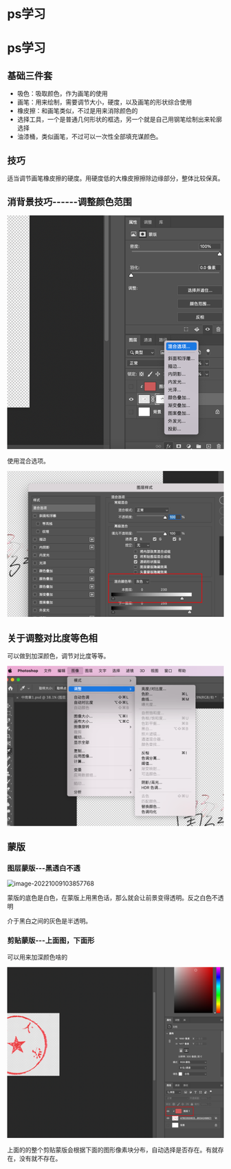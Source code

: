 # ps学习

# ps学习



## 基础三件套

- 吸色：吸取颜色，作为画笔的使用
- 画笔：用来绘制，需要调节大小，硬度，以及画笔的形状综合使用
- 橡皮擦：和画笔类似，不过是用来消除颜色的
- 选择工具，一个是普通几何形状的框选，另一个就是自己用钢笔绘制出来轮廓选择
- 油漆桶，类似画笔，不过可以一次性全部填充谋颜色。



## 技巧

适当调节画笔橡皮擦的硬度。用硬度低的大橡皮擦擦除边缘部分，整体比较保真。





## 消背景技巧------调整颜色范围

![image-20221009110452976](https://raw.githubusercontent.com/kengerlwl/kengerlwl.github.io/master/image/84d663a0b038982740b9687a7d3fec01/a0d4360826c1aee50b09c42c8c804a07.png)

使用混合选项。

![image-20221009110523619](https://raw.githubusercontent.com/kengerlwl/kengerlwl.github.io/master/image/84d663a0b038982740b9687a7d3fec01/a4aa434fc6120f710a15f0579bf1c219.png)





## 关于调整对比度等色相

可以做到加深颜色，调节对比度等等。

![image-20221009110612289](https://raw.githubusercontent.com/kengerlwl/kengerlwl.github.io/master/image/84d663a0b038982740b9687a7d3fec01/d31c304ce686458ad9af1b6e61181f3b.png)







## 蒙版



### 图层蒙版---黑透白不透

![image-20221009103857768](https://raw.githubusercontent.com/kengerlwl/kengerlwl.github.io/master/image/84d663a0b038982740b9687a7d3fec01/6402b7be47c0e6cf9ae77ec55182e85c.png)

蒙版的底色是白色，在蒙版上用黑色话，那么就会让前景变得透明。反之白色不透明

介于黑白之间的灰色是半透明。

### 剪贴蒙版---上面图，下面形

可以用来加深颜色啥的

![image-20221009104558570](https://raw.githubusercontent.com/kengerlwl/kengerlwl.github.io/master/image/84d663a0b038982740b9687a7d3fec01/03f8e30852390016db00b92df5491204.png)



上面的的整个剪贴蒙版会根据下面的图形像素块分布，自动选择是否存在。有就存在，没有就不存在。






